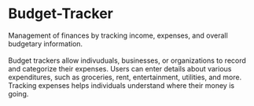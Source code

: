 # Budget-Tracker
Management of finances by tracking income, expenses, and overall budgetary information.
<br>
<br>
Budget trackers allow indivuduals, businesses, or organizations to record and categorize their expenses. Users can enter details about various expenditures, such as groceries, rent, entertainment, utilities, and more. Tracking expenses helps individuals understand where their money is going.
